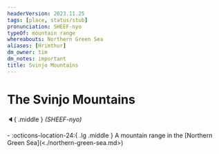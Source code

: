```yaml
---
headerVersion: 2023.11.25
tags: [place, status/stub]
pronunciation: SHEEF-nyo
typeOf: mountain range
whereabouts: Northern Green Sea
aliases: [Hrimthur]
dm_owner: tim
dm_notes: important
title: Svinjo Mountains
---
```

# The Svinjo Mountains
:speaker:{ .middle } *(SHEEF-nyo)*  
<div class="grid cards ext-narrow-margin ext-one-column" markdown>
-    :octicons-location-24:{ .lg .middle } A mountain range in the [Northern Green Sea](<./northern-green-sea.md>)  
</div>




